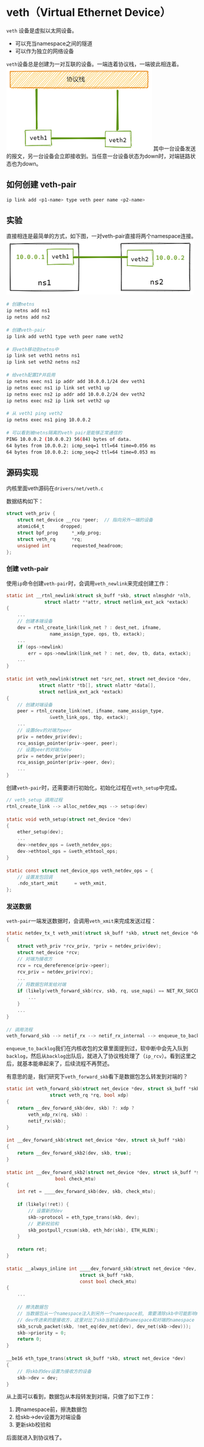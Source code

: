 # veth（Virtual Ethernet Device）

`veth` 设备是虚拟以太网设备。
- 可以充当namespace之间的隧道
- 可以作为独立的网络设备

`veth`设备总是创建为一对互联的设备。一端连着协议栈，一端彼此相连着。
![veth-images/veth-pair.png](veth-images/veth-pair.png)
其中一台设备发送的报文，另一台设备会立即接收到。当任意一台设备状态为down时，对端链路状态也为down。

## 如何创建 veth-pair
```bash
ip link add <p1-name> type veth peer name <p2-name>
```

## 实验

直接相连是最简单的方式，如下图，一对veth-pair直接将两个namespace连接。
![veth-images/veth-netns.png](veth-images/veth-netns.png)

```bash
# 创建netns
ip netns add ns1
ip netns add ns2

# 创建veth-pair
ip link add veth1 type veth peer name veth2

# 将veth移动到netns中
ip link set veth1 netns ns1
ip link set veth2 netns ns2

# 给veth配置IP并启用
ip netns exec ns1 ip addr add 10.0.0.1/24 dev veth1
ip netns exec ns1 ip link set veth1 up
ip netns exec ns2 ip addr add 10.0.0.2/24 dev veth2
ip netns exec ns2 ip link set veth2 up

# 从 veth1 ping veth2
ip netns exec ns1 ping 10.0.0.2

# 可以看到被netns隔离的veth pair是能够正常通信的
PING 10.0.0.2 (10.0.0.2) 56(84) bytes of data.
64 bytes from 10.0.0.2: icmp_seq=1 ttl=64 time=0.056 ms
64 bytes from 10.0.0.2: icmp_seq=2 ttl=64 time=0.053 ms
```

## 源码实现

内核里面veth源码在`drivers/net/veth.c`

数据结构如下：
```c
struct veth_priv {
	struct net_device __rcu	*peer;  // 指向另外一端的设备
	atomic64_t		dropped;
	struct bpf_prog		*_xdp_prog;
	struct veth_rq		*rq;
	unsigned int		requested_headroom;
};
```

### 创建 veth-pair

使用`ip`命令创建`veth-pair`时，会调用`veth_newlink`来完成创建工作：

```c
static int __rtnl_newlink(struct sk_buff *skb, struct nlmsghdr *nlh,
			  struct nlattr **attr, struct netlink_ext_ack *extack)
{
	...
	// 创建本端设备
	dev = rtnl_create_link(link_net ? : dest_net, ifname,
				name_assign_type, ops, tb, extack);
	...
	if (ops->newlink)
		err = ops->newlink(link_net ? : net, dev, tb, data, extack);
	...
}

static int veth_newlink(struct net *src_net, struct net_device *dev,
			struct nlattr *tb[], struct nlattr *data[],
			struct netlink_ext_ack *extack)
{
	// 创建对端设备
	peer = rtnl_create_link(net, ifname, name_assign_type,
				&veth_link_ops, tbp, extack);
	...
	// 设置dev的对端为peer
	priv = netdev_priv(dev);
	rcu_assign_pointer(priv->peer, peer);
	// 设置peer的对端为dev
	priv = netdev_priv(peer);
	rcu_assign_pointer(priv->peer, dev);
	...
}
```

创建`veth-pair`时，还需要进行初始化，初始化过程在`veth_setup`中完成。
```c
// veth_setup 调用过程
rtnl_create_link --> alloc_netdev_mqs --> setup(dev)

static void veth_setup(struct net_device *dev)
{
	ether_setup(dev);
	...
	dev->netdev_ops = &veth_netdev_ops;
	dev->ethtool_ops = &veth_ethtool_ops;
}

static const struct net_device_ops veth_netdev_ops = {
	// 设置发包回调
	.ndo_start_xmit      = veth_xmit,
};

```

### 发送数据

`veth-pair`一端发送数据时，会调用`veth_xmit`来完成发送过程：

```c
static netdev_tx_t veth_xmit(struct sk_buff *skb, struct net_device *dev)
{
	struct veth_priv *rcv_priv, *priv = netdev_priv(dev);
	struct net_device *rcv;
	// 对端为接收方
	rcv = rcu_dereference(priv->peer);
	rcv_priv = netdev_priv(rcv);
	...
	// 将数据包转发给对端
	if (likely(veth_forward_skb(rcv, skb, rq, use_napi) == NET_RX_SUCCESS)) {
		...
	}
	...
}

// 调用流程
veth_forward_skb --> netif_rx --> netif_rx_internal --> enqueue_to_backlog
```
`enqueue_to_backlog`我们在内核收包的文章里面提到过，软中断中会先入队到`backlog`，然后从`backlog`出队后，就进入了协议栈处理了（`ip_rcv`）。看到这里之后，就基本能串起来了，后续流程不再赘述。

有意思的是，我们研究下`veth_forward_skb`看下是数据包怎么转发到对端的？
```c
static int veth_forward_skb(struct net_device *dev, struct sk_buff *skb,
			    struct veth_rq *rq, bool xdp)
{
	return __dev_forward_skb(dev, skb) ?: xdp ?
		veth_xdp_rx(rq, skb) :
		netif_rx(skb);
}

int __dev_forward_skb(struct net_device *dev, struct sk_buff *skb)
{
	return __dev_forward_skb2(dev, skb, true);
}

static int __dev_forward_skb2(struct net_device *dev, struct sk_buff *skb,
			      bool check_mtu)
{
	int ret = ____dev_forward_skb(dev, skb, check_mtu);

	if (likely(!ret)) {
		// 设置新的dev
		skb->protocol = eth_type_trans(skb, dev);
		// 更新校验和
		skb_postpull_rcsum(skb, eth_hdr(skb), ETH_HLEN);
	}

	return ret;
}

static __always_inline int ____dev_forward_skb(struct net_device *dev,
					       struct sk_buff *skb,
					       const bool check_mtu)
{
	...
	
	// 擦洗数据包
	// 当数据包从一个namespace注入到另外一个namespace前, 需要清除skb中可能影响namespace隔离的所有信息
	// dev传进来的是接收方，这里对比了skb当前设备的namespace和对端的namespace
	skb_scrub_packet(skb, !net_eq(dev_net(dev), dev_net(skb->dev)));
	skb->priority = 0;
	return 0;
}

__be16 eth_type_trans(struct sk_buff *skb, struct net_device *dev)
{
	// 将skb的dev设置为接收方的设备
	skb->dev = dev;
}
```

从上面可以看到，数据包从本段转发到对端，只做了如下工作：
1. 跨namespace前，擦洗数据包
2. 给skb->dev设置为对端设备
3. 更新skb校验和

后面就进入到协议栈了。
